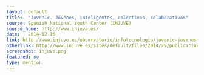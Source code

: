 ```yaml
---
layout: default
title:  "JovenIc. Jóvenes, inteligentes, colectivos, colaborativos"
source: Spanish National Youth Center (INJUVE)
source_home: http://www.injuve.es/
date:   2014-12-16
link: http://www.injuve.es/observatorio/infotecnologia/jovenic-jovenes-inteligentes-colectivos-colaborativos
otherlink: http://www.injuve.es/sites/default/files/2014/29/publicaciones/Estudio%20JovenIc.pdf
screenshot: injuve.png
featured: no
type: mention
---
```


